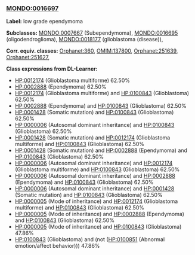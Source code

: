 
### [MONDO:0016697](http://purl.obolibrary.org/obo/MONDO_0016697)
**Label:** low grade ependymoma

**Subclasses:** [MONDO:0007667](http://purl.obolibrary.org/obo/MONDO_0007667) (Subependymoma), [MONDO:0016695](http://purl.obolibrary.org/obo/MONDO_0016695) (oligodendroglioma), [MONDO:0018177](http://purl.obolibrary.org/obo/MONDO_0018177) (glioblastoma (disease)), 

**Corr. equiv. classes:** [Orphanet:360](http://www.orpha.net/ORDO/Orphanet_360), [OMIM:137800](http://purl.obolibrary.org/obo/OMIM_137800), [Orphanet:251639](http://www.orpha.net/ORDO/Orphanet_251639), [Orphanet:251627](http://www.orpha.net/ORDO/Orphanet_251627), 

**Class expressions from DL-Learner:**

- [HP:0012174](http://purl.obolibrary.org/obo/HP_0012174) (Glioblastoma multiforme) 62.50%
- [HP:0002888](http://purl.obolibrary.org/obo/HP_0002888) (Ependymoma) 62.50%
- [HP:0012174](http://purl.obolibrary.org/obo/HP_0012174) (Glioblastoma multiforme) and [HP:0100843](http://purl.obolibrary.org/obo/HP_0100843) (Glioblastoma) 62.50%
- [HP:0002888](http://purl.obolibrary.org/obo/HP_0002888) (Ependymoma) and [HP:0100843](http://purl.obolibrary.org/obo/HP_0100843) (Glioblastoma) 62.50%
- [HP:0001428](http://purl.obolibrary.org/obo/HP_0001428) (Somatic mutation) and [HP:0100843](http://purl.obolibrary.org/obo/HP_0100843) (Glioblastoma) 62.50%
- [HP:0000006](http://purl.obolibrary.org/obo/HP_0000006) (Autosomal dominant inheritance) and [HP:0100843](http://purl.obolibrary.org/obo/HP_0100843) (Glioblastoma) 62.50%
- [HP:0001428](http://purl.obolibrary.org/obo/HP_0001428) (Somatic mutation) and [HP:0012174](http://purl.obolibrary.org/obo/HP_0012174) (Glioblastoma multiforme) and [HP:0100843](http://purl.obolibrary.org/obo/HP_0100843) (Glioblastoma) 62.50%
- [HP:0001428](http://purl.obolibrary.org/obo/HP_0001428) (Somatic mutation) and [HP:0002888](http://purl.obolibrary.org/obo/HP_0002888) (Ependymoma) and [HP:0100843](http://purl.obolibrary.org/obo/HP_0100843) (Glioblastoma) 62.50%
- [HP:0000006](http://purl.obolibrary.org/obo/HP_0000006) (Autosomal dominant inheritance) and [HP:0012174](http://purl.obolibrary.org/obo/HP_0012174) (Glioblastoma multiforme) and [HP:0100843](http://purl.obolibrary.org/obo/HP_0100843) (Glioblastoma) 62.50%
- [HP:0000006](http://purl.obolibrary.org/obo/HP_0000006) (Autosomal dominant inheritance) and [HP:0002888](http://purl.obolibrary.org/obo/HP_0002888) (Ependymoma) and [HP:0100843](http://purl.obolibrary.org/obo/HP_0100843) (Glioblastoma) 62.50%
- [HP:0000006](http://purl.obolibrary.org/obo/HP_0000006) (Autosomal dominant inheritance) and [HP:0001428](http://purl.obolibrary.org/obo/HP_0001428) (Somatic mutation) and [HP:0100843](http://purl.obolibrary.org/obo/HP_0100843) (Glioblastoma) 62.50%
- [HP:0000005](http://purl.obolibrary.org/obo/HP_0000005) (Mode of inheritance) and [HP:0012174](http://purl.obolibrary.org/obo/HP_0012174) (Glioblastoma multiforme) and [HP:0100843](http://purl.obolibrary.org/obo/HP_0100843) (Glioblastoma) 62.50%
- [HP:0000005](http://purl.obolibrary.org/obo/HP_0000005) (Mode of inheritance) and [HP:0002888](http://purl.obolibrary.org/obo/HP_0002888) (Ependymoma) and [HP:0100843](http://purl.obolibrary.org/obo/HP_0100843) (Glioblastoma) 62.50%
- [HP:0000005](http://purl.obolibrary.org/obo/HP_0000005) (Mode of inheritance) and [HP:0100843](http://purl.obolibrary.org/obo/HP_0100843) (Glioblastoma) 47.86%
- [HP:0100843](http://purl.obolibrary.org/obo/HP_0100843) (Glioblastoma) and (not ([HP:0100851](http://purl.obolibrary.org/obo/HP_0100851) (Abnormal emotion/affect behavior))) 47.86%


